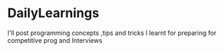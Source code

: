 # DailyLearnings
I'll post programming concepts ,tips and tricks I learnt for preparing for competitive prog and Interviews
